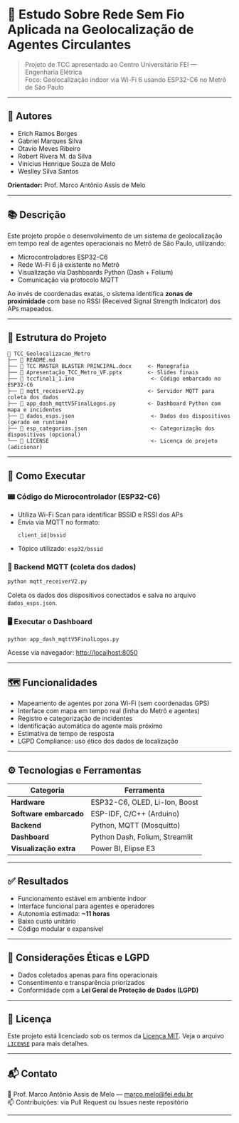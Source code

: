 # 📡 Estudo Sobre Rede Sem Fio Aplicada na Geolocalização de Agentes Circulantes

> Projeto de TCC apresentado ao Centro Universitário FEI — Engenharia Elétrica  
> Foco: Geolocalização indoor via Wi-Fi 6 usando ESP32-C6 no Metrô de São Paulo

---

## 👥 Autores

- Erich Ramos Borges  
- Gabriel Marques Silva  
- Otavio Meves Ribeiro  
- Robert Rivera M. da Silva  
- Vinícius Henrique Souza de Melo  
- Weslley Silva Santos  

**Orientador:** Prof. Marco Antônio Assis de Melo

---

## 📚 Descrição

Este projeto propõe o desenvolvimento de um sistema de geolocalização em tempo real de agentes operacionais no Metrô de São Paulo, utilizando:

- Microcontroladores ESP32-C6
- Rede Wi-Fi 6 já existente no Metrô
- Visualização via Dashboards Python (Dash + Folium)
- Comunicação via protocolo MQTT

Ao invés de coordenadas exatas, o sistema identifica **zonas de proximidade** com base no RSSI (Received Signal Strength Indicator) dos APs mapeados.

---

## 📁 Estrutura do Projeto

```
📂 TCC_Geolocalizacao_Metro
├── 📜 README.md
├── 📄 TCC MASTER BLASTER PRINCIPAL.docx     <- Monografia
├── 📄 Apresentação_TCC_Metro_VF.pptx        <- Slides finais
├── 📄 tccfinal1_1.ino                        <- Código embarcado no ESP32-C6
├── 📄 mqtt_receiverV2.py                    <- Servidor MQTT para coleta dos dados
├── 📄 app_dash_mqttV5FinalLogos.py          <- Dashboard Python com mapa e incidentes
├── 📄 dados_esps.json                        <- Dados dos dispositivos (gerado em runtime)
├── 📄 esp_categorias.json                    <- Categorização dos dispositivos (opcional)
└── 📄 LICENSE                                <- Licença do projeto (adicionar)
```

---

## 🚀 Como Executar

### 📟 Código do Microcontrolador (ESP32-C6)

- Utiliza Wi-Fi Scan para identificar BSSID e RSSI dos APs
- Envia via MQTT no formato:  
  ```
  client_id|bssid
  ```
- Tópico utilizado: `esp32/bssid`

### 🧠 Backend MQTT (coleta dos dados)

```bash
python mqtt_receiverV2.py
```

Coleta os dados dos dispositivos conectados e salva no arquivo `dados_esps.json`.

### 🖥️ Executar o Dashboard

```bash
python app_dash_mqttV5FinalLogos.py
```

Acesse via navegador: [http://localhost:8050](http://localhost:8050)

---

## 🗺️ Funcionalidades

- Mapeamento de agentes por zona Wi-Fi (sem coordenadas GPS)
- Interface com mapa em tempo real (linha do Metrô e agentes)
- Registro e categorização de incidentes
- Identificação automática do agente mais próximo
- Estimativa de tempo de resposta
- LGPD Compliance: uso ético dos dados de localização

---

## ⚙️ Tecnologias e Ferramentas

| Categoria          | Ferramenta                          |
|--------------------|-------------------------------------|
| **Hardware**        | ESP32-C6, OLED, Li-Ion, Boost       |
| **Software embarcado** | ESP-IDF, C/C++ (Arduino)         |
| **Backend**         | Python, MQTT (Mosquitto)            |
| **Dashboard**       | Python Dash, Folium, Streamlit      |
| **Visualização extra** | Power BI, Elipse E3             |

---

## ✅ Resultados

- Funcionamento estável em ambiente indoor
- Interface funcional para agentes e operadores
- Autonomia estimada: **~11 horas**
- Baixo custo unitário
- Código modular e expansível

---

## 🔐 Considerações Éticas e LGPD

- Dados coletados apenas para fins operacionais
- Consentimento e transparência priorizados
- Conformidade com a **Lei Geral de Proteção de Dados (LGPD)**

---

## 📄 Licença

Este projeto está licenciado sob os termos da [Licença MIT](https://opensource.org/licenses/MIT). Veja o arquivo [`LICENSE`](./LICENSE) para mais detalhes.

---

## 📬 Contato

📧 Prof. Marco Antônio Assis de Melo — marco.melo@fei.edu.br  
📫 Contribuições: via Pull Request ou Issues neste repositório

---
